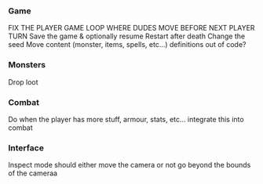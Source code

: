 ### Game
FIX THE PLAYER GAME LOOP WHERE DUDES MOVE BEFORE NEXT PLAYER TURN
Save the game & optionally resume
Restart after death
Change the seed
Move content (monster, items, spells, etc...) definitions out of code?

### Monsters
Drop loot

### Combat
Do when the player has more stuff, armour, stats, etc... integrate this into combat

### Interface
Inspect mode should either move the camera or not go beyond the bounds of the cameraa
